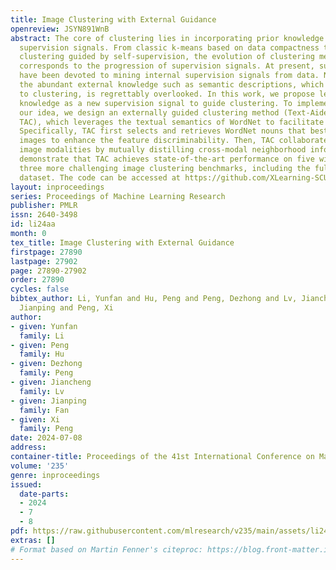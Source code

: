 ```yaml
---
title: Image Clustering with External Guidance
openreview: JSYN891WnB
abstract: The core of clustering lies in incorporating prior knowledge to construct
  supervision signals. From classic k-means based on data compactness to recent contrastive
  clustering guided by self-supervision, the evolution of clustering methods intrinsically
  corresponds to the progression of supervision signals. At present, substantial efforts
  have been devoted to mining internal supervision signals from data. Nevertheless,
  the abundant external knowledge such as semantic descriptions, which naturally conduces
  to clustering, is regrettably overlooked. In this work, we propose leveraging external
  knowledge as a new supervision signal to guide clustering. To implement and validate
  our idea, we design an externally guided clustering method (Text-Aided Clustering,
  TAC), which leverages the textual semantics of WordNet to facilitate image clustering.
  Specifically, TAC first selects and retrieves WordNet nouns that best distinguish
  images to enhance the feature discriminability. Then, TAC collaborates text and
  image modalities by mutually distilling cross-modal neighborhood information. Experiments
  demonstrate that TAC achieves state-of-the-art performance on five widely used and
  three more challenging image clustering benchmarks, including the full ImageNet-1K
  dataset. The code can be accessed at https://github.com/XLearning-SCU/2024-ICML-TAC.
layout: inproceedings
series: Proceedings of Machine Learning Research
publisher: PMLR
issn: 2640-3498
id: li24aa
month: 0
tex_title: Image Clustering with External Guidance
firstpage: 27890
lastpage: 27902
page: 27890-27902
order: 27890
cycles: false
bibtex_author: Li, Yunfan and Hu, Peng and Peng, Dezhong and Lv, Jiancheng and Fan,
  Jianping and Peng, Xi
author:
- given: Yunfan
  family: Li
- given: Peng
  family: Hu
- given: Dezhong
  family: Peng
- given: Jiancheng
  family: Lv
- given: Jianping
  family: Fan
- given: Xi
  family: Peng
date: 2024-07-08
address:
container-title: Proceedings of the 41st International Conference on Machine Learning
volume: '235'
genre: inproceedings
issued:
  date-parts:
  - 2024
  - 7
  - 8
pdf: https://raw.githubusercontent.com/mlresearch/v235/main/assets/li24aa/li24aa.pdf
extras: []
# Format based on Martin Fenner's citeproc: https://blog.front-matter.io/posts/citeproc-yaml-for-bibliographies/
---
```

